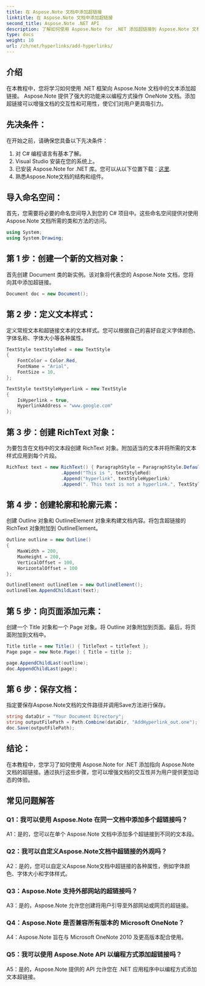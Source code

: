 ```yaml
---
title: 在 Aspose.Note 文档中添加超链接
linktitle: 在 Aspose.Note 文档中添加超链接
second_title: Aspose.Note .NET API
description: 了解如何使用 Aspose.Note for .NET 添加超链接到 Aspose.Note 文档。通过此分步教程增强文档交互性。
type: docs
weight: 10
url: /zh/net/hyperlinks/add-hyperlinks/
---
```

## 介绍

在本教程中，您将学习如何使用 .NET 框架向 Aspose.Note 文档中的文本添加超链接。 Aspose.Note 提供了强大的功能来以编程方式操作 OneNote 文档。添加超链接可以增强文档的交互性和可用性，使它们对用户更具吸引力。

## 先决条件：

在开始之前，请确保您具备以下先决条件：

1. 对 C# 编程语言有基本了解。
2. Visual Studio 安装在您的系统上。
3. 已安装 Aspose.Note for .NET 库。您可以从以下位置下载：[这里](https://releases.aspose.com/note/net/).
4. 熟悉Aspose.Note文档的结构和组件。

## 导入命名空间：

首先，您需要将必要的命名空间导入到您的 C# 项目中。这些命名空间提供对使用 Aspose.Note 文档所需的类和方法的访问。

```csharp
using System;
using System.Drawing;
```

## 第 1 步：创建一个新的文档对象：

首先创建 Document 类的新实例。该对象将代表您的 Aspose.Note 文档，您将向其中添加超链接。

```csharp
Document doc = new Document();
```

## 第 2 步：定义文本样式：

定义常规文本和超链接文本的文本样式。您可以根据自己的喜好自定义字体颜色、字体名称、字体大小等各种属性。

```csharp
TextStyle textStyleRed = new TextStyle
{
    FontColor = Color.Red,
    FontName = "Arial",
    FontSize = 10,
};

TextStyle textStyleHyperlink = new TextStyle
{
    IsHyperlink = true,
    HyperlinkAddress = "www.google.com"
};
```

## 第 3 步：创建 RichText 对象：

为要包含在文档中的文本段创建 RichText 对象。附加适当的文本并将所需的文本样式应用到每个片段。

```csharp
RichText text = new RichText() { ParagraphStyle = ParagraphStyle.Default }
                    .Append("This is ", textStyleRed)
                    .Append("hyperlink", textStyleHyperlink)
                    .Append(". This text is not a hyperlink.", TextStyle.Default);
```

## 第 4 步：创建轮廓和轮廓元素：

创建 Outline 对象和 OutlineElement 对象来构建文档内容。将包含超链接的 RichText 对象附加到 OutlineElement。

```csharp
Outline outline = new Outline()
{
    MaxWidth = 200,
    MaxHeight = 200,
    VerticalOffset = 100,
    HorizontalOffset = 100
};

OutlineElement outlineElem = new OutlineElement();
outlineElem.AppendChildLast(text);
```

## 第 5 步：向页面添加元素：

创建一个 Title 对象和一个 Page 对象。将 Outline 对象附加到页面。最后，将页面附加到文档中。

```csharp
Title title = new Title() { TitleText = titleText };
Page page = new Note.Page() { Title = title };

page.AppendChildLast(outline);
doc.AppendChildLast(page);
```

## 第 6 步：保存文档：

指定要保存Aspose.Note文档的文件路径并调用Save方法进行保存。

```csharp
string dataDir = "Your Document Directory";
string outputFilePath = Path.Combine(dataDir, "AddHyperlink_out.one");
doc.Save(outputFilePath);
```

## 结论：

在本教程中，您学习了如何使用 Aspose.Note for .NET 添加指向 Aspose.Note 文档的超链接。通过执行这些步骤，您可以增强文档的交互性并为用户提供更加动态的体验。

## 常见问题解答

### Q1：我可以使用 Aspose.Note 在同一文档中添加多个超链接吗？

A1：是的，您可以在单个 Aspose.Note 文档中添加多个超链接到不同的文本段。

### Q2：我可以自定义Aspose.Note文档中超链接的外观吗？

A2：是的，您可以自定义Aspose.Note文档中超链接的各种属性，例如字体颜色、字体大小和字体样式。

### Q3：Aspose.Note 支持外部网站的超链接吗？

A3：是的，Aspose.Note 允许您创建将用户引导至外部网站或网页的超链接。

### Q4：Aspose.Note 是否兼容所有版本的 Microsoft OneNote？

A4：Aspose.Note 旨在与 Microsoft OneNote 2010 及更高版本配合使用。

### Q5：我可以使用 Aspose.Note API 以编程方式添加超链接吗？

A5：是的，Aspose.Note 提供的 API 允许您在 .NET 应用程序中以编程方式添加文本超链接。
